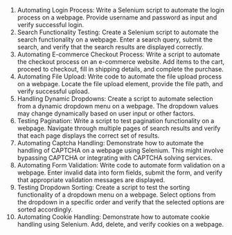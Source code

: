 1. Automating Login Process: Write a Selenium script to automate the login process on a webpage. Provide username and password as input and verify successful login.
2. Search Functionality Testing: Create a Selenium script to automate the search functionality on a webpage. Enter a search query, submit the search, and verify that the search results are displayed correctly.
3. Automating E-commerce Checkout Process: Write a script to automate the checkout process on an e-commerce website. Add items to the cart, proceed to checkout, fill in shipping details, and complete the purchase.
4. Automating File Upload: Write code to automate the file upload process on a webpage. Locate the file upload element, provide the file path, and verify successful upload.
5. Handling Dynamic Dropdowns: Create a script to automate selection from a dynamic dropdown menu on a webpage. The dropdown values may change dynamically based on user input or other factors.
6. Testing Pagination: Write a script to test pagination functionality on a webpage. Navigate through multiple pages of search results and verify that each page displays the correct set of results.
7. Automating Captcha Handling: Demonstrate how to automate the handling of CAPTCHA on a webpage using Selenium. This might involve bypassing CAPTCHA or integrating with CAPTCHA solving services.
8. Automating Form Validation: Write code to automate form validation on a webpage. Enter invalid data into form fields, submit the form, and verify that appropriate validation messages are displayed.
9. Testing Dropdown Sorting: Create a script to test the sorting functionality of a dropdown menu on a webpage. Select options from the dropdown in a specific order and verify that the selected options are sorted accordingly.
10. Automating Cookie Handling: Demonstrate how to automate cookie handling using Selenium. Add, delete, and verify cookies on a webpage.

